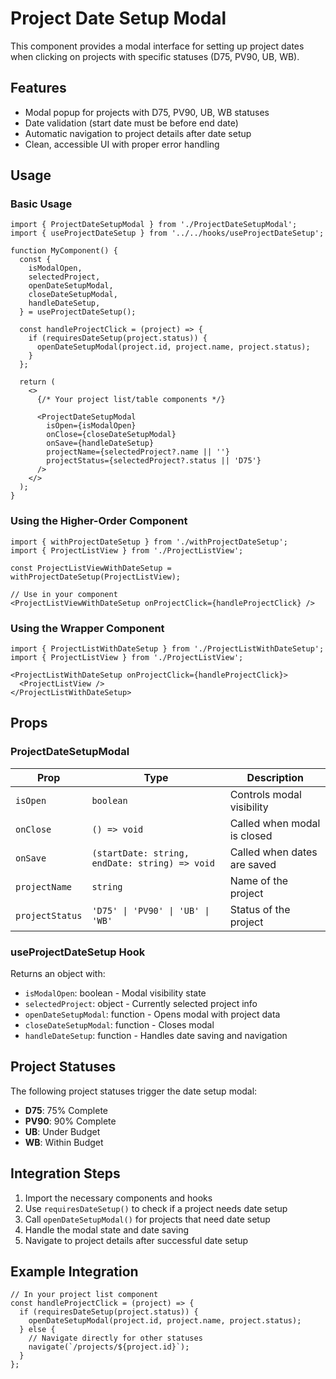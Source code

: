 # Project Date Setup Modal

This component provides a modal interface for setting up project dates when clicking on projects with specific statuses (D75, PV90, UB, WB).

## Features

- Modal popup for projects with D75, PV90, UB, WB statuses
- Date validation (start date must be before end date)
- Automatic navigation to project details after date setup
- Clean, accessible UI with proper error handling

## Usage

### Basic Usage

```tsx
import { ProjectDateSetupModal } from './ProjectDateSetupModal';
import { useProjectDateSetup } from '../../hooks/useProjectDateSetup';

function MyComponent() {
  const {
    isModalOpen,
    selectedProject,
    openDateSetupModal,
    closeDateSetupModal,
    handleDateSetup,
  } = useProjectDateSetup();

  const handleProjectClick = (project) => {
    if (requiresDateSetup(project.status)) {
      openDateSetupModal(project.id, project.name, project.status);
    }
  };

  return (
    <>
      {/* Your project list/table components */}
      
      <ProjectDateSetupModal
        isOpen={isModalOpen}
        onClose={closeDateSetupModal}
        onSave={handleDateSetup}
        projectName={selectedProject?.name || ''}
        projectStatus={selectedProject?.status || 'D75'}
      />
    </>
  );
}
```

### Using the Higher-Order Component

```tsx
import { withProjectDateSetup } from './withProjectDateSetup';
import { ProjectListView } from './ProjectListView';

const ProjectListViewWithDateSetup = withProjectDateSetup(ProjectListView);

// Use in your component
<ProjectListViewWithDateSetup onProjectClick={handleProjectClick} />
```

### Using the Wrapper Component

```tsx
import { ProjectListWithDateSetup } from './ProjectListWithDateSetup';
import { ProjectListView } from './ProjectListView';

<ProjectListWithDateSetup onProjectClick={handleProjectClick}>
  <ProjectListView />
</ProjectListWithDateSetup>
```

## Props

### ProjectDateSetupModal

| Prop | Type | Description |
|------|------|-------------|
| `isOpen` | `boolean` | Controls modal visibility |
| `onClose` | `() => void` | Called when modal is closed |
| `onSave` | `(startDate: string, endDate: string) => void` | Called when dates are saved |
| `projectName` | `string` | Name of the project |
| `projectStatus` | `'D75' \| 'PV90' \| 'UB' \| 'WB'` | Status of the project |

### useProjectDateSetup Hook

Returns an object with:

- `isModalOpen`: boolean - Modal visibility state
- `selectedProject`: object - Currently selected project info
- `openDateSetupModal`: function - Opens modal with project data
- `closeDateSetupModal`: function - Closes modal
- `handleDateSetup`: function - Handles date saving and navigation

## Project Statuses

The following project statuses trigger the date setup modal:

- **D75**: 75% Complete
- **PV90**: 90% Complete  
- **UB**: Under Budget
- **WB**: Within Budget

## Integration Steps

1. Import the necessary components and hooks
2. Use `requiresDateSetup()` to check if a project needs date setup
3. Call `openDateSetupModal()` for projects that need date setup
4. Handle the modal state and date saving
5. Navigate to project details after successful date setup

## Example Integration

```tsx
// In your project list component
const handleProjectClick = (project) => {
  if (requiresDateSetup(project.status)) {
    openDateSetupModal(project.id, project.name, project.status);
  } else {
    // Navigate directly for other statuses
    navigate(`/projects/${project.id}`);
  }
};
```
